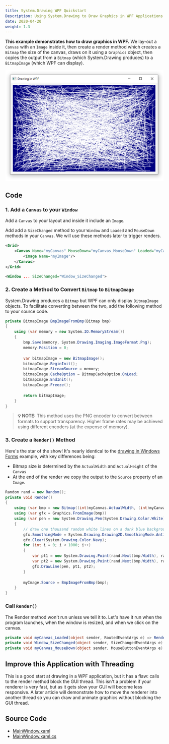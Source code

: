 ```yaml
---
title: System.Drawing WPF Quickstart
Description: Using System.Drawing to Draw Graphics in WPF Applications
date: 2020-04-20
weight: 1.3
---
```

**This example demonstrates how to draw graphics in WPF.** We lay-out a `Canvas` with an `Image` inside it, then create a render method which creates a `Bitmap` the size of the canvas, draws on it using a `Graphics` object, then copies the output from a `Bitmap` (which System.Drawing produces) to a `BitmapImage` (which WPF can display).

<img src="drawing-in-wpf.png" class="d-block mx-auto">

## Code

### 1. Add a `Canvas` to your `Window`

Add a `Canvas` to your layout and inside it include an `Image`. 

Add add a `SizeChanged` method to your `Window` and `Loaded` and `MouseDown` methods in your `Canvas`. We will use these methods later to trigger renders.

```xml
<Grid>
    <Canvas Name="myCanvas" MouseDown="myCanvas_MouseDown" Loaded="myCanvas_Loaded">
        <Image Name="myImage"/>
    </Canvas>
</Grid>
```

```xml
<Window ... SizeChanged="Window_SizeChanged">
```

### 2. Create a Method to Convert `Bitmap` to `BitmapImage`

System.Drawing produces a `Bitmap` but WPF can only display `BitmapImage` objects. To facilitate converting between the two, add the following method to your source code.

```cs
private BitmapImage BmpImageFromBmp(Bitmap bmp)
{
    using (var memory = new System.IO.MemoryStream())
    {
        bmp.Save(memory, System.Drawing.Imaging.ImageFormat.Png);
        memory.Position = 0;

        var bitmapImage = new BitmapImage();
        bitmapImage.BeginInit();
        bitmapImage.StreamSource = memory;
        bitmapImage.CacheOption = BitmapCacheOption.OnLoad;
        bitmapImage.EndInit();
        bitmapImage.Freeze();

        return bitmapImage;
    }
}
```

> **💡 NOTE:** This method uses the PNG encoder to convert between formats to support transparency. Higher frame rates may be achieved using different encoders (at the expense of memory).

### 3. Create a `Render()` Method

Here's the star of the show! It's nearly identical to the [drawing in Windows Forms](2-drawing-in-windows-forms.md.html) example, with key differences being:

* Bitmap size is determined by the `ActualWidth` and `ActualHeight` of the `Canvas`
* At the end of the render we copy the output to the `Source` property of an `Image`.

```cs
Random rand = new Random();
private void Render()
{
    using (var bmp = new Bitmap((int)myCanvas.ActualWidth, (int)myCanvas.ActualHeight))
    using (var gfx = Graphics.FromImage(bmp))
    using (var pen = new System.Drawing.Pen(System.Drawing.Color.White))
    {
        // draw one thousand random white lines on a dark blue background
        gfx.SmoothingMode = System.Drawing.Drawing2D.SmoothingMode.AntiAlias;
        gfx.Clear(System.Drawing.Color.Navy);
        for (int i = 0; i < 1000; i++)
        {
            var pt1 = new System.Drawing.Point(rand.Next(bmp.Width), rand.Next(bmp.Height));
            var pt2 = new System.Drawing.Point(rand.Next(bmp.Width), rand.Next(bmp.Height));
            gfx.DrawLine(pen, pt1, pt2);
        }

        myImage.Source = BmpImageFromBmp(bmp);
    }
}
```

### Call `Render()`

The Render method won't run unless we tell it to. Let's have it run when the program launches, when the window is resized, and when we click on the canvas.

```cs
private void myCanvas_Loaded(object sender, RoutedEventArgs e) => Render();
private void Window_SizeChanged(object sender, SizeChangedEventArgs e) => Render();
private void myCanvas_MouseDown(object sender, MouseButtonEventArgs e) => Render();
```

## Improve this Application with Threading

This is a good start at drawing in a WPF application, but it has a flaw: calls to the render method block the GUI thread. This isn't a problem if your renderer is very fast, but as it gets slow your GUI will become less responsive. A later article will demonstrate how to move the renderer into another thread so you can draw and animate graphics without blocking the GUI thread.

## Source Code

* [MainWindow.xaml](https://github.com/swharden/Csharp-Data-Visualization/blob/main/dev/old/drawing/quickstart-wpf/MainWindow.xaml)
* [MainWindow.xaml.cs](https://github.com/swharden/Csharp-Data-Visualization/blob/main/dev/old/drawing/quickstart-wpf/MainWindow.xaml.cs)